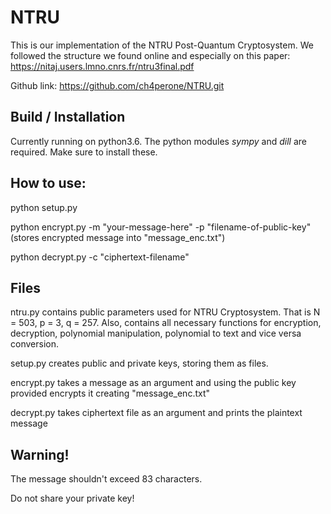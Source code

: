 # NTRU

This is our implementation of the NTRU Post-Quantum Cryptosystem. We followed the structure we found online and especially on this paper: https://nitaj.users.lmno.cnrs.fr/ntru3final.pdf

Github link: https://github.com/ch4perone/NTRU.git

## Build / Installation

Currently running on python3.6.
The python modules *sympy* and *dill* are required. Make sure to install these.

## How to use:

python setup.py

python encrypt.py -m "your-message-here" -p "filename-of-public-key" (stores encrypted message into "message_enc.txt")

python decrypt.py -c "ciphertext-filename"

## Files

ntru.py contains public parameters used for NTRU Cryptosystem. That is N = 503, p = 3, q = 257. Also, contains all necessary functions for encryption, decryption, polynomial manipulation, polynomial to text and vice versa conversion.

setup.py creates public and private keys, storing them as files.

encrypt.py takes a message as an argument and using the public key provided encrypts it creating "message_enc.txt"

decrypt.py takes ciphertext file as an argument and prints the plaintext message

## Warning!

The message shouldn't exceed 83 characters.

Do not share your private key!
